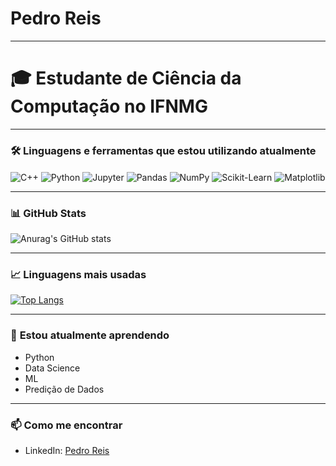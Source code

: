 # Pedro Reis
---
# 🎓 Estudante de Ciência da Computação no IFNMG
---
### 🛠️ **Linguagens e ferramentas que estou utilizando atualmente**

<div style="display: inline_block">
  <img align="center" alt="C++" src="https://img.shields.io/badge/C%2B%2B-00599C?style=for-the-badge&logo=c%2B%2B&logoColor=white">
  <img align="center" alt="Python" src="https://img.shields.io/badge/Python-14354C?style=for-the-badge&logo=python&logoColor=white">
  <img align="center" alt="Jupyter" src="https://img.shields.io/badge/Jupyter-F37626?style=for-the-badge&logo=jupyter&logoColor=white">
  <img align="center" alt="Pandas" src="https://img.shields.io/badge/Pandas-150458?style=for-the-badge&logo=pandas&logoColor=white">
  <img align="center" alt="NumPy" src="https://img.shields.io/badge/NumPy-013243?style=for-the-badge&logo=numpy&logoColor=white">
  <img align="center" alt="Scikit-Learn" src="https://img.shields.io/badge/scikit--learn-F7931E?style=for-the-badge&logo=scikitlearn&logoColor=white">
  <img align="center" alt="Matplotlib" src="https://img.shields.io/badge/Matplotlib-11557C?style=for-the-badge&logo=matplotlib&logoColor=white">
</div>

---

### 📊 **GitHub Stats**

![Anurag's GitHub stats](https://github-readme-stats.vercel.app/api?username=PedroHenriqueBRO&show_icons=true&theme=cobalt)

---

### 📈 **Linguagens mais usadas**

[![Top Langs](https://github-readme-stats.vercel.app/api/top-langs/?username=PedroHenriqueBRO&layout=compact)](https://github.com/PedroHenriqueBRO)

---

### 🌱 **Estou atualmente aprendendo**
- Python
- Data Science
- ML
- Predição de Dados

---

### 📫 **Como me encontrar**
- LinkedIn: [Pedro Reis](https://www.linkedin.com/in/pedro-reis-5b4325360?utm_source=share&utm_campaign=share_via&utm_content=profile&utm_medium=android_app)
